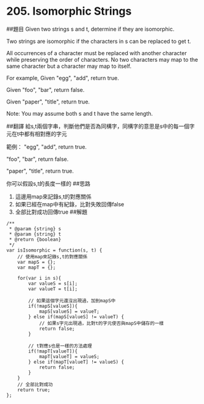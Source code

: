 # 205. Isomorphic Strings

##題目
Given two strings s and t, determine if they are isomorphic.

Two strings are isomorphic if the characters in s can be replaced to get t.

All occurrences of a character must be replaced with another character while preserving the order of characters. No two characters may map to the same character but a character may map to itself.

For example,
Given "egg", "add", return true.

Given "foo", "bar", return false.

Given "paper", "title", return true.

Note:
You may assume both s and t have the same length.

##翻譯
給s,t兩個字串，判斷他們是否為同構字，同構字的意思是s中的每一個字元在t中都有相對應的字元  

範例：
"egg", "add", return true.

"foo", "bar", return false.

"paper", "title", return true.


你可以假設s,t的長度一樣的
##思路
1. 這邊用map來記錄s,t的對應關係
2. 如果已經在map中有紀錄，比對失敗回傳false
3. 全部比對成功回傳true
##解題
```
/**
 * @param {string} s
 * @param {string} t
 * @return {boolean}
 */
var isIsomorphic = function(s, t) {
    // 使用map來記錄s,t的對應關係
    var mapS = {};
    var mapT = {};

    for(var i in s){
        var valueS = s[i];
        var valueT = t[i];

        // 如果這個字元還沒出現過，加到mapS中
        if(!mapS[valueS]){
            mapS[valueS] = valueT;
        } else if(mapS[valueS] != valueT) { 
            // 如果s字元出現過，比對t的字元使否與mapS中儲存的一樣
            return false;
        }
        
		// t對應s也是一樣的方法處理
        if(!mapT[valueT]){
            mapT[valueT] = valueS;
        } else if(mapT[valueT] != valueS) { 
            return false;
        }
    }
    // 全部比對成功
    return true;
};
```
